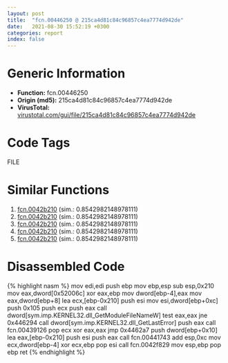 ```yaml
---
layout: post
title:  "fcn.00446250 @ 215ca4d81c84c96857c4ea7774d942de"
date:   2021-08-30 15:52:19 +0300
categories: report
index: false
---
```


# Generic Information
- **Function:** fcn.00446250
- **Origin (md5):** 215ca4d81c84c96857c4ea7774d942de
- **VirusTotal:** [virustotal.com/gui/file/215ca4d81c84c96857c4ea7774d942de][virustotal_ref]

# Code Tags
<span class="tag" id="FILE">FILE</span>


# Similar Functions

1. [fcn.0042b210][similar_1_ref] (sim.: 0.8542982148978111)
2. [fcn.0042b210][similar_2_ref] (sim.: 0.8542982148978111)
3. [fcn.0042b210][similar_3_ref] (sim.: 0.8542982148978111)
4. [fcn.0042b210][similar_4_ref] (sim.: 0.8542982148978111)
5. [fcn.0042b210][similar_5_ref] (sim.: 0.8542982148978111)


# Disassembled Code

{% highlight nasm %}
mov edi,edi
push ebp
mov ebp,esp
sub esp,0x210
mov eax,dword[0x52006c]
xor eax,ebp
mov dword[ebp-4],eax
mov eax,dword[ebp+8]
lea ecx,[ebp-0x210]
push esi
mov esi,dword[ebp+0xc]
push 0x105
push ecx
push eax
call dword[sym.imp.KERNEL32.dll_GetModuleFileNameW]
test eax,eax
jne 0x446294
call dword[sym.imp.KERNEL32.dll_GetLastError]
push eax
call fcn.00439126
pop ecx
xor eax,eax
jmp 0x4462a7
push dword[ebp+0x10]
lea eax,[ebp-0x210]
push esi
push eax
call fcn.00441743
add esp,0xc
mov ecx,dword[ebp-4]
xor ecx,ebp
pop esi
call fcn.0042f829
mov esp,ebp
pop ebp
ret 
{% endhighlight %}


[similar_1_ref]: /report/fcn.0042b210@ec60ce05664fcce926079f6a04ff35cb
[similar_2_ref]: /report/fcn.0042b210@143c2afed0cb206e05faa28fca4f35ef
[similar_3_ref]: /report/fcn.0042b210@ba43b6424fa5ab5a7e33f51cc7b110a4
[similar_4_ref]: /report/fcn.0042b210@5e50a67c7e8dbb50c23acbc92eb08f0e
[similar_5_ref]: /report/fcn.0042b210@114b798bcd6c8d19f121c452bc20962c
[virustotal_ref]: https://www.virustotal.com/gui/file/215ca4d81c84c96857c4ea7774d942de